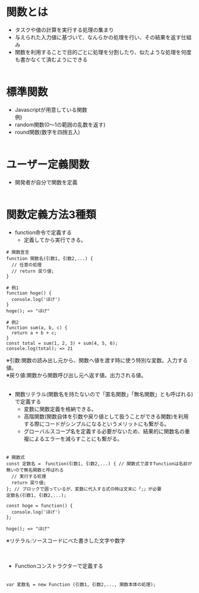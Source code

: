 # 関数とは
- タスクや値の計算を実行する処理の集まり<br>
- 与えられた入力値に基づいて、なんらかの処理を行い、その結果を返す仕組み<br>
- 関数を利用することで目的ごとに処理を分割したり、似たような処理を何度も書かなくて済むようにできる<br><br>

# 標準関数
- Javascriptが用意している関数<br>
例)<br>
- random関数(0〜1の範囲の乱数を返す)<br>
- round関数(数字を四捨五入)<br><br>

# ユーザー定義関数
- 開発者が自分で関数を定義<br><br>

# 関数定義方法3種類
- function命令で定義する<br>
  - 定義してから実行できる。<br>
```
# 関数宣言
function 関数名(引数1, 引数2,...) {
  // 任意の処理
  // return 戻り値;
}

# 例1
function hoge() {
  console.log('ほげ')
}
hoge(); => "ほげ"

# 例2
function sum(a, b, c) {
  return a + b + c;
}
const total = sum(1, 2, 3) + sum(4, 5, 6);
console.log(total); => 21
```
※引数:関数の読み出し元から、関数へ値を渡す時に使う特別な変数。入力する値。<br>
※戻り値:関数から関数呼び出し元へ返す値。出力される値。<br><br>

- 関数リテラル(関数名を持たないので「匿名関数」「無名関数」とも呼ばれる)で定義する<br>
  - 変数に関数定義を格納できる。<br>
  - 高階関数(関数自体を引数や戻り値として扱うことができる関数)を利用する際にコードがシンプルになるというメリットにも繋がる。<br>
  - グローバルスコープ名を定義する必要がないため、結果的に関数名の重複によるエラーを減らすことにも繋がる。<br><br>

```
# 関数式
const 定数名 =　function(引数1, 引数2,...) { // 関数式で渡すfunctionは名前が無いので無名関数と呼ばれる
  // 実行する処理
  return 戻り値;
}; // ブロックで囲っているが、変数に代入する式の時は文末に「;」が必要
定数名(引数1, 引数2,...);

const hoge = function() {
  console.log('ほげ')
};

hoge(); => "ほげ"
```
※リテラル:ソースコードにべた書きした文字や数字<br>
<br><br>

- Functionコンストラクターで定義する<br><br>
```
var 変数名 = new Function (引数1, 引数2,..., 関数本体の処理);
```